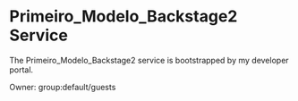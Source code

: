 # Primeiro_Modelo_Backstage2 Service

The Primeiro_Modelo_Backstage2 service is bootstrapped by my developer portal.

Owner: group:default/guests
